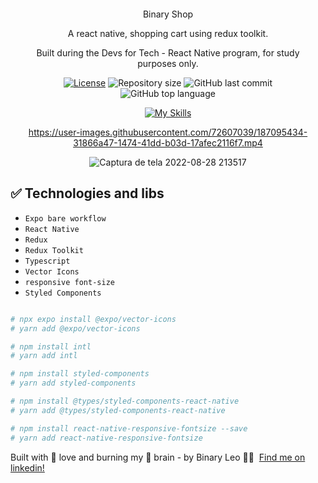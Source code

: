 
<div align="center" style="margin: 20px; text-align: center">
<p>Binary Shop</p>
<p>A react native, shopping cart using redux toolkit.</p>
<p>Built during the Devs for Tech - React Native program, for study purposes only.
 
 
 
  [![License](http://img.shields.io/:license-mit-blue.svg?style=flat-square)](https:/github.com/BinaryLeo//react_native_shop_cart/blob/main/LICENSE)
  <img alt="Repository size" src="https://img.shields.io/github/repo-size/BinaryLeo/react_native_shop_cart?color=blue">
  ![GitHub last commit](https://img.shields.io/github/last-commit/BinaryLeo/react_native_shop_cart?style=flat-square)
  ![GitHub top language](https://img.shields.io/github/languages/top/BinaryLeo/react_native_shop_cart?style=flat-square)
  
[![My Skills](https://skillicons.dev/icons?i=react,ts,vscode,styledcomponents,redux,&perline=6)](https://github.com/BinaryLeo)
 

 


https://user-images.githubusercontent.com/72607039/187095434-31866a47-1474-41dd-b03d-17afec2116f7.mp4



![Captura de tela 2022-08-28 213517](https://user-images.githubusercontent.com/72607039/187095487-9f9ec563-35c7-4932-838f-4cd811c84d50.png)



  
</div>

## ✅ Technologies and libs
- ``Expo bare workflow``
- ``React Native``
- ``Redux``
- ``Redux Toolkit``
- ``Typescript``
- ``Vector Icons``  
- ``responsive font-size`` 
- ``Styled Components``

```bash

# npx expo install @expo/vector-icons
# yarn add @expo/vector-icons

# npm install intl
# yarn add intl

# npm install styled-components
# yarn add styled-components

# npm install @types/styled-components-react-native
# yarn add @types/styled-components-react-native

# npm install react-native-responsive-fontsize --save
# yarn add react-native-responsive-fontsize

```


Built with 💖 love and burning my 🧠 brain - by Binary Leo 👋🏻 &nbsp;[Find me on linkedin!](https://www.linkedin.com/in/leonardo-moura-92b513209/)










